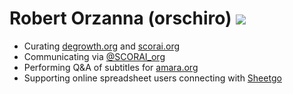 # Robert Orzanna (orschiro) [![](https://i.imgur.com/qVT2Z76.png)](https://www.linkedin.com/in/orschiro)
- Curating [degrowth.org](https://degrowth.org/) and [scorai.org](http://scorai.org)
- Communicating via [@SCORAI_org](https://twitter.com/SCORAI_org)
- Performing Q&A of subtitles for [amara.org](https://amara.org/en/)
- Supporting online spreadsheet users connecting with [Sheetgo](https://www.sheetgo.com/)
